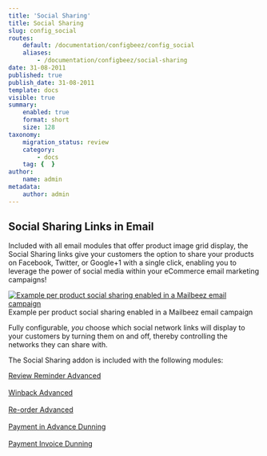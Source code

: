 ```yaml
---
title: 'Social Sharing'
title: Social Sharing
slug: config_social
routes:
    default: /documentation/configbeez/config_social
    aliases:
        - /documentation/configbeez/social-sharing
date: 31-08-2011
published: true
publish_date: 31-08-2011
template: docs
visible: true
summary:
    enabled: true
    format: short
    size: 128
taxonomy:
    migration_status: review
    category:
        - docs
    tag: {  }
author:
    name: admin
metadata:
    author: admin
---
```


## Social Sharing Links in Email

Included with all email modules that offer product image grid display, the Social Sharing links give your customers the option to share your products on Facebook, Twitter, or Google+1 with a single click, enabling you to leverage the power of social media within your eCommerce email marketing campaigns!

[![Example per product social sharing enabled in a Mailbeez email campaign](http://www.mailbeez.com/wp-content/uploads/2011/08/social.jpg "Example per product social sharing enabled in a Mailbeez email campaign")](http://www.mailbeez.com/wp-content/uploads/2011/08/social.jpg)Example per product social sharing enabled in a Mailbeez email campaign

 

Fully configurable, *you* choose which social network links will display to your customers by turning them on and off, thereby controlling the networks they can share with.

The Social Sharing addon is included with the following modules:

[Review Reminder Advanced  
](/documentation/mailbeez/review_advanced/ "Review Reminder Advanced")  
[Winback Advanced  
](/documentation/mailbeez/winback_advanced/ "Winback Advanced")  
[Re-order Advanced  
](/documentation/mailbeez/reorder_advanced/ "Re-order Advanced")  
[Payment in Advance Dunning  
](/documentation/mailbeez/payment_inadvance_dunning/ "Payment in Advance Dunning")  
[Payment Invoice Dunning  
](/documentation/mailbeez/payment_invoice_dunning/ "Payment Invoice Dunning")  
  
